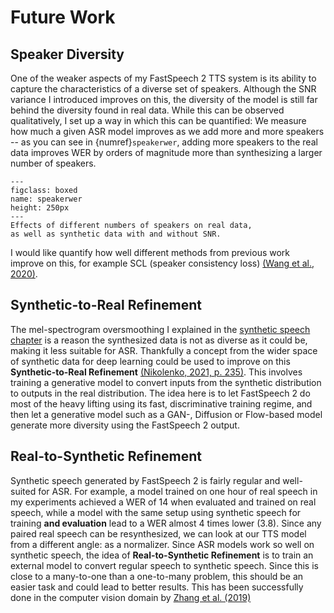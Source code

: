 # Future Work

## Speaker Diversity

One of the weaker aspects of my FastSpeech 2 TTS system is its ability to capture the characteristics of a diverse set of speakers. Although the SNR variance I introduced improves on this, the diversity of the model is still far behind the diversity found in real data. While this can be observed qualitatively, I set up a way in which this can be quantified: We measure how much a given ASR model improves as we add more and more speakers -- as you can see in {numref}`speakerwer`, adding more speakers to the real data improves WER by orders of magnitude more than synthesizing a larger number of speakers.

```{figure} ../figures/speaker_div.png
---
figclass: boxed
name: speakerwer
height: 250px
---
Effects of different numbers of speakers on real data,
as well as synthetic data with and without SNR.
```

I would like quantify how well different methods from previous work improve on this, for example SCL (speaker consistency loss) [(Wang et al., 2020)](references.html#wang2020scl).

## Synthetic-to-Real Refinement

The mel-spectrogram oversmoothing I explained in the [synthetic speech chapter](02_tts) is a reason the synthesized data is not as diverse as it could be, making it less suitable for ASR. Thankfully a concept from the wider space of synthetic data for deep learning could be used to improve on this **Synthetic-to-Real Refinement** [(Nikolenko, 2021, p. 235)](references.html#nikolenko2021synthetic). This involves training a generative model to convert inputs from the synthetic distribution to outputs in the real distribution. The idea here is to let FastSpeech 2 do most of the heavy lifting using its fast, discriminative training regime, and then let a generative model such as a GAN-, Diffusion or Flow-based model generate more diversity using the FastSpeech 2 output.

## Real-to-Synthetic Refinement

Synthetic speech generated by FastSpeech 2 is fairly regular and well-suited for ASR. For example, a model trained on one hour of real speech in my experiments achieved a WER of 14 when evaluated and trained on real speech, while a model with the same setup using synthetic speech for training **and evaluation** lead to a WER almost 4 times lower (3.8). Since any paired real speech can be resynthesized, we can look at our TTS model from a different angle: as a normalizer. Since ASR models work so well on synthetic speech, the idea of **Real-to-Synthetic Refinement** is to train an external model to convert regular speech to synthetic speech. Since this is close to a many-to-one than a one-to-many problem, this should be an easier task and could lead to better results. This has been successfully done in the computer vision domain by [Zhang et al. (2019)](references.html#zhang2019vr)